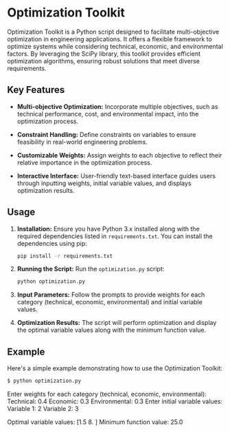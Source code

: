 # Optimization Toolkit

Optimization Toolkit is a Python script designed to facilitate multi-objective optimization in engineering applications. It offers a flexible framework to optimize systems while considering technical, economic, and environmental factors. By leveraging the SciPy library, this toolkit provides efficient optimization algorithms, ensuring robust solutions that meet diverse requirements.

## Key Features

- **Multi-objective Optimization:** Incorporate multiple objectives, such as technical performance, cost, and environmental impact, into the optimization process.

- **Constraint Handling:** Define constraints on variables to ensure feasibility in real-world engineering problems.

- **Customizable Weights:** Assign weights to each objective to reflect their relative importance in the optimization process.

- **Interactive Interface:** User-friendly text-based interface guides users through inputting weights, initial variable values, and displays optimization results.

## Usage

1. **Installation:** Ensure you have Python 3.x installed along with the required dependencies listed in `requirements.txt`. You can install the dependencies using pip:

    ```bash
    pip install -r requirements.txt
    ```

2. **Running the Script:** Run the `optimization.py` script:

    ```bash
    python optimization.py
    ```

3. **Input Parameters:** Follow the prompts to provide weights for each category (technical, economic, environmental) and initial variable values.

4. **Optimization Results:** The script will perform optimization and display the optimal variable values along with the minimum function value.

## Example
Here's a simple example demonstrating how to use the Optimization Toolkit:

```bash
$ python optimization.py
```
Enter weights for each category (technical, economic, environmental):
Technical: 0.4
Economic: 0.3
Environmental: 0.3
Enter initial variable values:
Variable 1: 2
Variable 2: 3

Optimal variable values: [1.5 8. ]
Minimum function value: 25.0
